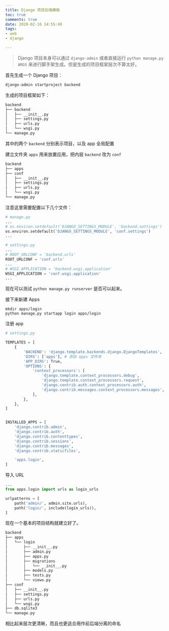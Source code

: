 ```yaml
---
title: Django 项目后端模板
toc: true
comments: true
date: 2020-02-16 14:55:49
tags:
- web
- django

---
```


> Django 项目本身可以通过 `django-admin` 或者直接运行 `python manage.py ARGS` 来进行脚手架生成。但是生成的项目框架层次不算太好。



首先生成一个 Django 项目：

```bash
django-admin startproject backend
```

生成的项目框架如下：

```bash
backend
├── backend
│   ├── __init__.py
│   ├── settings.py
│   ├── urls.py
│   └── wsgi.py
└── manage.py

```

其中的两个 `backend` 分别表示项目，以及 app 全局配置

建立文件夹 `apps` 用来放置应用，把内层 `backend` 改为 `conf`

```sh
backend
├── apps
├── conf
│   ├── __init__.py
│   ├── settings.py
│   ├── urls.py
│   └── wsgi.py
└── manage.py
```

注意这里需要配置以下几个文件：

```python
# manage.py 
...
# os.environ.setdefault('DJANGO_SETTINGS_MODULE', 'backend.settings')
os.environ.setdefault('DJANGO_SETTINGS_MODULE', 'conf.settings')
...
```

```python
# settings.py
...
# ROOT_URLCONF = 'backend.urls'
ROOT_URLCONF = 'conf.urls'
...
# WSGI_APPLICATION = 'backend.wsgi.application'
WSGI_APPLICATION = 'conf.wsgi.application'
...
```

现在可以测试 `python manage.py runserver` 是否可以起来。

接下来新建 Apps

```shell
mkdir apps/login
python manage.py startapp login apps/login
```

注册 app 

```python
# settings.py

TEMPLATES = [
    {
        'BACKEND': 'django.template.backends.django.DjangoTemplates',
        'DIRS': ['apps'], # 添加 apps 文件夹
        'APP_DIRS': True,
        'OPTIONS': {
            'context_processors': [
                'django.template.context_processors.debug',
                'django.template.context_processors.request',
                'django.contrib.auth.context_processors.auth',
                'django.contrib.messages.context_processors.messages',
            ],
        },
    },
]


INSTALLED_APPS = [
    'django.contrib.admin',
    'django.contrib.auth',
    'django.contrib.contenttypes',
    'django.contrib.sessions',
    'django.contrib.messages',
    'django.contrib.staticfiles',

    'apps.login',
]
```

导入 URL

```python
...
from apps.login import urls as login_urls

urlpatterns = [
    path('admin/', admin.site.urls),
    path('login/', include(login_urls)),
]
```

现在一个基本的项目结构就建立好了。

```sh
backend
├── apps
│   └── login
│       ├── __init__.py
│       ├── admin.py
│       ├── apps.py
│       ├── migrations
│       │   └── __init__.py
│       ├── models.py
│       ├── tests.py
│       └── views.py
├── conf
│   ├── __init__.py
│   ├── settings.py
│   ├── urls.py
│   └── wsgi.py
├── db.sqlite3
└── manage.py
```

相比起来层次更清晰，而且也更适合用作前后端分离的命名

